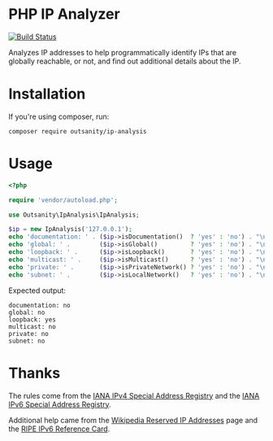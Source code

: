 # PHP IP Analyzer

[![Build Status](https://travis-ci.org/dharple/ip-analysis.svg?branch=master)](https://travis-ci.org/dharple/ip-analysis)

Analyzes IP addresses to help programmatically identify IPs that are globally
reachable, or not, and find out additional details about the IP.

# Installation

If you're using composer, run:
```shell
composer require outsanity/ip-analysis
```

# Usage

```php
<?php

require 'vendor/autoload.php';

use Outsanity\IpAnalysis\IpAnalysis;

$ip = new IpAnalysis('127.0.0.1');
echo 'documentation: ' . ($ip->isDocumentation()  ? 'yes' : 'no') . "\n"; // 192.0.2.65, 2001:db8:1:3::2
echo 'global: ' .        ($ip->isGlobal()         ? 'yes' : 'no') . "\n"; // 8.8.8.8, 2001:4860:4860::8888
echo 'loopback: ' .      ($ip->isLoopback()       ? 'yes' : 'no') . "\n"; // 127.0.0.1, ::1
echo 'multicast: ' .     ($ip->isMulticast()      ? 'yes' : 'no') . "\n"; // 224.0.1.1, ff00::101
echo 'private: ' .       ($ip->isPrivateNetwork() ? 'yes' : 'no') . "\n"; // 10.0.0.1, 192.168.0.1, fd11:1111:1111::1
echo 'subnet: ' .        ($ip->isLocalNetwork()   ? 'yes' : 'no') . "\n"; // 169.254.0.1, fe80::6450:6a14:93ba:de09
```

Expected output:
```
documentation: no
global: no
loopback: yes
multicast: no
private: no
subnet: no
```

# Thanks

The rules come from the [IANA IPv4 Special Address Registry] and the
[IANA IPv6 Special Address Registry].

Additional help came from the [Wikipedia Reserved IP Addresses] page and the
[RIPE IPv6 Reference Card].

[IANA IPv4 Special Address Registry]: https://www.iana.org/assignments/iana-ipv4-special-registry/iana-ipv4-special-registry.xhtml
[IANA IPv6 Special Address Registry]: https://www.iana.org/assignments/iana-ipv6-special-registry/iana-ipv6-special-registry.xhtml
[RIPE IPv6 Reference Card]: https://www.ripe.net/participate/member-support/lir-basics/ipv6_reference_card.pdf
[Wikipedia Reserved IP Addresses]: https://en.wikipedia.org/wiki/Reserved_IP_addresses

